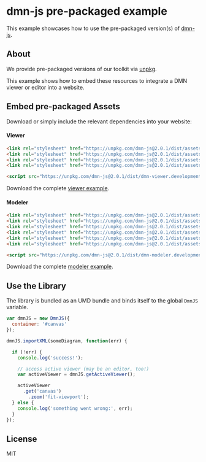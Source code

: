 # dmn-js pre-packaged example

This example showcases how to use the pre-packaged version(s) of [dmn-js](https://github.com/bpmn-io/dmn-js).


## About

We provide pre-packaged versions of our toolkit via [unpkg](https://unpkg.com/dmn-js/dist/).

This example shows how to embed these resources to integrate a DMN viewer or editor
into a website.


## Embed pre-packaged Assets

Download or simply include the relevant dependencies into your website:

#### Viewer

```html
<link rel="stylesheet" href="https://unpkg.com/dmn-js@2.0.1/dist/assets/dmn-js-drd.css">
<link rel="stylesheet" href="https://unpkg.com/dmn-js@2.0.1/dist/assets/dmn-js-decision-table.css">
<link rel="stylesheet" href="https://unpkg.com/dmn-js@2.0.1/dist/assets/dmn-js-literal-expression.css">
<link rel="stylesheet" href="https://unpkg.com/dmn-js@2.0.1/dist/assets/dmn-font/css/dmn.css">

<script src="https://unpkg.com/dmn-js@2.0.1/dist/dmn-viewer.development.js"></script>
```

Download the complete [viewer example](https://rawgit.com/bpmn-io/dmn-js-examples/master/starter/viewer.html).

#### Modeler

```html
<link rel="stylesheet" href="https://unpkg.com/dmn-js@2.0.1/dist/assets/diagram-js.css">
<link rel="stylesheet" href="https://unpkg.com/dmn-js@2.0.1/dist/assets/dmn-js-drd.css">
<link rel="stylesheet" href="https://unpkg.com/dmn-js@2.0.1/dist/assets/dmn-js-decision-table.css">
<link rel="stylesheet" href="https://unpkg.com/dmn-js@2.0.1/dist/assets/dmn-js-decision-table-controls.css">
<link rel="stylesheet" href="https://unpkg.com/dmn-js@2.0.1/dist/assets/dmn-js-literal-expression.css">
<link rel="stylesheet" href="https://unpkg.com/dmn-js@2.0.1/dist/assets/dmn-font/css/dmn.css">

<script src="https://unpkg.com/dmn-js@2.0.1/dist/dmn-modeler.development.js"></script>
```

Download the complete [modeler example](https://rawgit.com/bpmn-io/dmn-js-examples/master/starter/modeler.html).


## Use the Library

The library is bundled as an UMD bundle and binds itself to the global `DmnJS`
variable.

```javascript
var dmnJS = new DmnJS({
  container: '#canvas'
});

dmnJS.importXML(someDiagram, function(err) {

  if (!err) {
    console.log('success!');

    // access active viewer (may be an editor, too!)
    var activeViewer = dmnJS.getActiveViewer();

    activeViewer
      .get('canvas')
        .zoom('fit-viewport');
  } else {
    console.log('something went wrong:', err);
  }
});
```

## License

MIT
